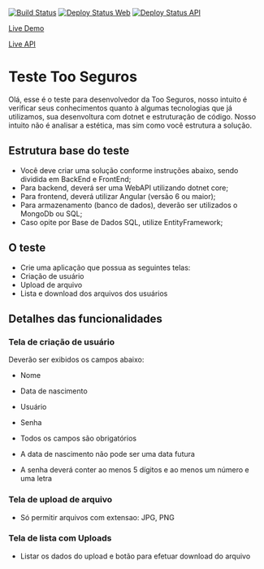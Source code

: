 [![Build Status](https://programad.visualstudio.com/testetoo/_apis/build/status/Testetoo-CI?branchName=master)](https://programad.visualstudio.com/testetoo/_build/latest?definitionId=20?branchName=master)
[![Deploy Status Web](https://programad.vsrm.visualstudio.com/_apis/public/Release/badge/34ab9731-e58b-4bff-87fa-5a929492170a/1/1)](programad.visualstudio.com/testetoo/_release?definitionId=1)
[![Deploy Status API](https://programad.vsrm.visualstudio.com/_apis/public/Release/badge/34ab9731-e58b-4bff-87fa-5a929492170a/1/2)](programad.visualstudio.com/testetoo/_release?definitionId=1)





[Live Demo](https://testetoo.azurewebsites.net)

[Live API](https://testetooapi.azurewebsites.net/api/usuario)

# Teste Too Seguros

Olá, esse é o teste para desenvolvedor da Too Seguros, nosso intuito é verificar seus conhecimentos quanto à algumas tecnologias que já utilizamos, sua desenvoltura com dotnet e estruturação de código. Nosso intuito não é analisar a estética, mas sim como você estrutura a solução.

## Estrutura base do teste

*   Você deve criar uma solução conforme instruções abaixo, sendo dividida em BackEnd e FrontEnd;
*   Para backend, deverá ser uma WebAPI utilizando dotnet core;
*   Para frontend, deverá utilizar Angular (versão 6 ou maior);
*   Para armazenamento (banco de dados), deverão ser utilizados o MongoDb ou SQL;
*   Caso opite por Base de Dados SQL, utilize EntityFramework;

## O teste

*   Crie uma aplicação que possua as seguintes telas:
*   Criação de usuário
*   Upload de arquivo
*   Lista e download dos arquivos dos usuários

## Detalhes das funcionalidades

### Tela de criação de usuário

Deverão ser exibidos os campos abaixo:

*   Nome
*   Data de nascimento
*   Usuário
*   Senha

*   Todos os campos são obrigatórios
*   A data de nascimento não pode ser uma data futura
*   A senha deverá conter ao menos 5 dígitos e ao menos um número e uma letra

### Tela de upload de arquivo

*   Só permitir arquivos com extensao: JPG, PNG

### Tela de lista com Uploads

*   Listar os dados do upload e botão para efetuar download do arquivo
